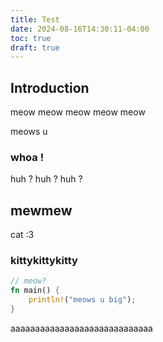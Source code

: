 ```yaml
---
title: Test
date: 2024-08-16T14:30:11-04:00
toc: true
draft: true
---
```


## Introduction

meow meow meow meow meow

meows u

### whoa !

huh ? huh ? huh ?

## mewmew

cat :3

### kittykittykitty

```rust
// meow?
fn main() {
    println!("meows u big");
}
```

aaaaaaaaaaaaaaaaaaaaaaaaaaaaa
